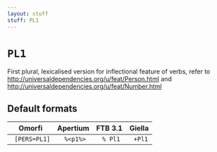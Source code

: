 ```yaml
---
layout: stuff
stuff: PL1
---
```

# ` PL1 `

First plural, lexicalised version for inflectional feature of verbs, refer to http://universaldependencies.org/u/feat/Person.html and http://universaldependencies.org/u/feat/Number.html

## Default formats
| Omorfi | Apertium | FTB 3.1 | Giella |
|:------:|:--------:|:-------:|:------:|
| ` [PERS=PL1]` | ` %<p1%>` | ` % Pl1` | ` +Pl1`  |
